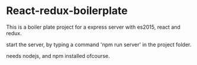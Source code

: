 # React-redux-boilerplate
This is a boiler plate project for a express server with es2015, react and redux. 

start the server, by typing a command 'npm run server' in the project folder. 

needs nodejs, and npm installed ofcourse.
